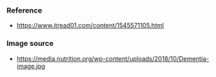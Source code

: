 ### Reference
- https://www.itread01.com/content/1545571105.html

### Image source
- https://media.nutrition.org/wp-content/uploads/2018/10/Dementia-image.jpg